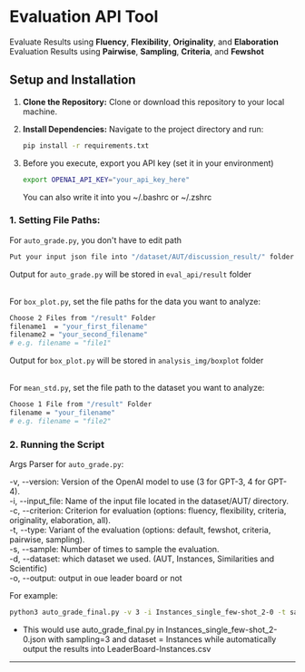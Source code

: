 # Evaluation API Tool
Evaluate Results using **Fluency**, **Flexibility**, **Originality**, and **Elaboration**
Evaluation Results using **Pairwise**, **Sampling**, **Criteria**, and **Fewshot**
## Setup and Installation

1. **Clone the Repository:**
   Clone or download this repository to your local machine.

2. **Install Dependencies:**
   Navigate to the project directory and run:
   ```bash
   pip install -r requirements.txt
   ```
3. Before you execute, export you API key (set it in your environment)
   ```bash
   export OPENAI_API_KEY="your_api_key_here"
   ```
   You can also write it into you ~/.bashrc or ~/.zshrc

### 1. Setting File Paths:
For `auto_grade.py`, you don't have to edit path
  ```bash
  Put your input json file into "/dataset/AUT/discussion_result/" folder
  ```
Output for `auto_grade.py` will be stored in `eval_api/result` folder <br /><br />

For `box_plot.py`, set the file paths for the data you want to analyze:
  ```bash
  Choose 2 Files from "/result" Folder
  filename1  = "your_first_filename"
  filename2 = "your_second_filename"
  # e.g. filename = "file1"
  ```
Output for `box_plot.py` will be stored in `analysis_img/boxplot` folder <br /><br />

For `mean_std.py`, set the file path to the dataset you want to analyze:
  ```bash
  Choose 1 File from "/result" Folder
  filename = "your_filename"
  # e.g. filename = "file2"
  ```
### 2. Running the Script
  Args Parser for `auto_grade.py`:
  

   -v, --version: Version of the OpenAI model to use (3 for GPT-3, 4 for GPT-4). <br />
   -i, --input_file: Name of the input file located in the dataset/AUT/ directory. <br />
   -c, --criterion: Criterion for evaluation (options: fluency, flexibility, criteria, originality, elaboration, all). <br />
   -t, --type: Variant of the evaluation (options: default, fewshot, criteria, pairwise, sampling). <br />
   -s, --sample: Number of times to sample the evaluation.<br />
   -d, --dataset: which dataset we used. (AUT, Instances, Similarities and Scientific)  
   -o, --output: output in oue leader board or not

For example: 
  ```bash
  python3 auto_grade_final.py -v 3 -i Instances_single_few-shot_2-0 -t sampling -s 3 -d Instances -o y
  ```
  <!-- # Evaluate using GPT-3, pairwise comparison, for all criteria
  python3 auto_grade.py -v 3 -i dataname -c all -t pairwise -s 1 -d AUT -o y
   
  # Evaluate using GPT-4, sampling method, for all criteria
  python3 auto_grade.py -v 4 -i dataname -c all -t sampling -s 1 -d Scientific -o n
   
  # Evaluate using GPT-3, for all criteria in the default evaluation type
  python3 auto_grade.py -v 3 -i dataname -c all -t criteria -s 3 -d Instances -o y -->

  - This would use auto_grade_final.py in Instances_single_few-shot_2-0.json with sampling=3 and dataset = Instances while automatically output the results into LeaderBoard-Instances.csv


-----
